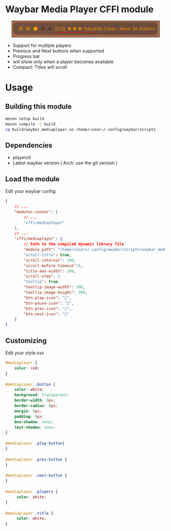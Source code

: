 # Waybar Media Player CFFI module

<p align="center">
  <img src="https://github.com/otaviojr/waybar_mediaplayer/blob/master/docs/example.png" alt="Example">
</p>

* Support for multiple players
* Previous and Next buttons when supported
* Progress bar
* will show only when a player becomes available
* Compact: Titles will scroll

# Usage

## Building this module

```bash
meson setup build
meson compile -C build
cp build/waybar_mediaplayer.so /home/<user>/.config/waybar/scripts
```

## Dependencies

* playerctl
* Latest waybar version ( Arch: use the git version )

## Load the module

Edit your waybar config:
```json
{
	// ...
	"modules-center": [
		// ...
		"cffi/mediaplayer"
	],
	// ...
	"cffi/mediaplayer": {
		// Path to the compiled dynamic library file
		"module_path": "/home/<user>/.config/waybar/scripts/waybar_mediaplayer.so"
		"scroll-title": true,
		"scroll-interval": 200,
		"scroll-before-timeout":5,
		"title-max-width": 200,
		"scroll-step": 2
		"tooltip": true,
		"tooltip-image-width": 300,
		"tooltip-image-height": 300,
		"btn-play-icon": "",
		"btn-pause-icon": "",
		"btn-prev-icon": "",
		"btn-next-icon": ""
	}
}
```

## Customizing

Edit your style.css
```css
#mediaplayer {
    color: red;
}

#mediaplayer .button {
    color: white;
    background: transparent;
    border-width: 0px;
    border-radius: 0px;
    margin: 0px;
    padding: 0px;
    box-shadow: none;
    text-shadow: none;
}

#mediaplayer .play-button{
}

#mediaplayer .prev-button {
}

#mediaplayer .next-button {
}

#mediaplayer .players {
     color: white;
}

#mediaplayer .title {
     color: white;
}
```

